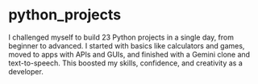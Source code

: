 # python_projects
I challenged myself to build 23 Python projects in a single day, from beginner to advanced. I started with basics like calculators and games, moved to apps with APIs and GUIs, and finished with a Gemini clone and text-to-speech. This boosted my skills, confidence, and creativity as a developer.
